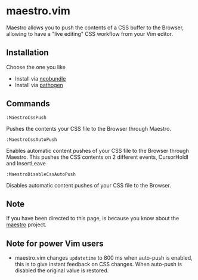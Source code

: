 # maestro.vim

Maestro allows you to push the contents of a CSS buffer to the Browser,
allowing to have a "live editing" CSS workflow from your Vim editor.

## Installation

Choose the one you like

* Install via [neobundle](https://github.com/shougo/neobundle.vim)
* Install via [pathogen](https://github.com/tpope/vim-pathogen)

## Commands

`:MaestroCssPush`

Pushes the contents your CSS file to the Browser through Maestro.

`:MaestroCssAutoPush`

Enables automatic content pushes of your CSS file to the Browser through
Maestro. This pushes the CSS contents on 2 different events, CursorHoldI and
InsertLeave

`:MaestroDisableCssAutoPush`

Disables automatic content pushes of your CSS file to the Browser.

## Note

If you have been directed to this page, is because you know
about the [maestro](http://beta.maestro.io) project.

## Note for power Vim users

* maestro.vim changes `updatetime` to 800 ms when auto-push is enabled, 
  this is to give instant feedback on CSS changes. When auto-push is disabled
  the original value is restored.
